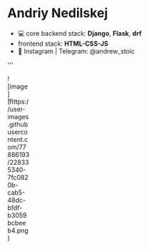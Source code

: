 # Andriy Nedilskej
* :computer: core backend stack: **Django**, **Flask**, **drf** 
* frontend stack: **HTML-CSS-JS**
*   :newspaper: Instagram | Telegram: @andrew_stoic



'''
<div style="width:50px; height:50px">
![image](https://user-images.githubusercontent.com/77886193/228335340-7fc0820b-cab5-48dc-bfdf-b3059bcbeeb4.png)
</div>
'''
